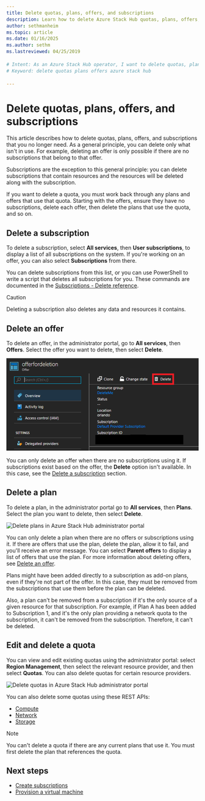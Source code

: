```yaml
---
title: Delete quotas, plans, offers, and subscriptions
description: Learn how to delete Azure Stack Hub quotas, plans, offers, and subscriptions.
author: sethmanheim
ms.topic: article
ms.date: 01/16/2025
ms.author: sethm
ms.lastreviewed: 04/25/2019

# Intent: As an Azure Stack Hub operator, I want to delete quotas, plans, offers, and subscriptions that I no longer need.
# Keyword: delete quotas plans offers azure stack hub

---
```


# Delete quotas, plans, offers, and subscriptions

This article describes how to delete quotas, plans, offers, and subscriptions that you no longer need. As a general principle, you can delete only what isn't in use. For example, deleting an offer is only possible if there are no subscriptions that belong to that offer.

Subscriptions are the exception to this general principle: you can delete subscriptions that contain resources and the resources will be deleted along with the subscription.

If you want to delete a quota, you must work back through any plans and offers that use that quota. Starting with the offers, ensure they have no subscriptions, delete each offer, then delete the plans that use the quota, and so on.

## Delete a subscription

To delete a subscription, select **All services**, then **User subscriptions**, to display a list of all subscriptions on the system. If you're working on an offer, you can also select **Subscriptions** from there.

You can delete subscriptions from this list, or you can use PowerShell to write a script that deletes all subscriptions for you. These commands are documented in the [Subscriptions - Delete reference](/rest/api/azurestack/subscriptions/delete).

> [!CAUTION]
> Deleting a subscription also deletes any data and resources it contains.

## Delete an offer

To delete an offer, in the administrator portal, go to **All services**, then **Offers**. Select the offer you want to delete, then select **Delete**.

![Delete subscriptions in Azure Stack Hub administrator portal](media/azure-stack-delete-offer/delsub1.png)

You can only delete an offer when there are no subscriptions using it. If subscriptions exist based on the offer, the **Delete** option isn't available. In this case, see the [Delete a subscription](#delete-a-subscription) section.

## Delete a plan

To delete a plan, in the administrator portal go to **All services**, then **Plans**. Select the plan you want to delete, then select **Delete**.

![Delete plans in Azure Stack Hub administrator portal](media/azure-stack-delete-offer/delsub2.png)

You can only delete a plan when there are no offers or subscriptions using it. If there are offers that use the plan, delete the plan, allow it to fail, and you'll receive an error message. You can select **Parent offers** to display a list of offers that use the plan. For more information about deleting offers, see [Delete an offer](#delete-an-offer).

Plans might have been added directly to a subscription as add-on plans, even if they're not part of the offer. In this case, they must be removed from the subscriptions that use them before the plan can be deleted.

Also, a plan can't be removed from a subscription if it's the only source of a given resource for that subscription. For example, if Plan A has been added to Subscription 1, and it's the only plan providing a network quota to the subscription, it can't be removed from the subscription. Therefore, it can't be deleted.

## Edit and delete a quota

You can view and edit existing quotas using the administrator portal: select **Region Management**, then select the relevant resource provider, and then select  **Quotas**. You can also delete quotas for certain resource providers.

![Delete quotas in Azure Stack Hub administrator portal](media/azure-stack-delete-offer/delsub3.png)

You can also delete some quotas using these REST APIs:

- [Compute](/rest/api/azurestack/quotas/delete)
- [Network](/rest/api/azurestack/quotas)
- [Storage](/rest/api/azurestack/storagequotas/delete)

> [!NOTE]
> You can't delete a quota if there are any current plans that use it. You must first delete the plan that references the quota.

## Next steps

- [Create subscriptions](azure-stack-subscribe-plan-provision-vm.md)
- [Provision a virtual machine](../user/azure-stack-create-vm-template.md)
